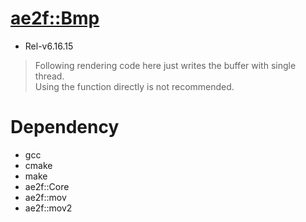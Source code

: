 # [ae2f::Bmp](https://github.com/ae2f/Bmp)
- Rel-v6.16.15

> Following rendering code here just writes the buffer with single thread.  
> Using the function directly is not recommended.

# Dependency
- gcc
- cmake
- make
- ae2f::Core
- ae2f::mov
- ae2f::mov2